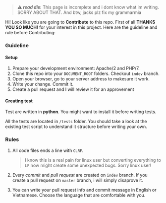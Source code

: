> **⚠ *read dis*:** This page is incomplete and i dont know what im writing. SORRY ABOUT THAT. And btw, jacks plz fix my grammarmia

Hi! Look like you are going to **Contribute** to this repo. First of all **THANKS YOU SO MUCH!** for your interest in this project. Here are the guideline and rule before Contributing:

### Guideline

#### Setup

1. Prepare your development environment: Apache/2 and PHP/7.
2. Clone this repo into your `DOCUMENT_ROOT` folders. Checkout `indev` branch.
3. Open your browser, go to your server address to makesure it work.
4. Write your change. Commit it.
5. Create a pull request and I will review it for an approvement

#### Creating test

Test are written in **python**. You might want to install it before writing tests.

All the tests are located in `/tests` folder. You should take a look at the existing test script to understand it structure before writing your own.

### Rules

1. All code files ends a line with `CLRF`.
    > I know this is a real pain for linux user but converting everything to `LF` now might create some unexpected bugs. Sorry linux user!

2. Every *commit* and *pull request* are created on `indev` branch. If you create a pull request on `master` branch, i will simply disaprove it.

3. You can write your pull request info and commit message in English or Vietnamese. Choose the language that are comfortable with you.